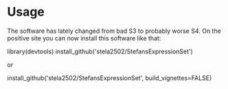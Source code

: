 # Usage

The software has lately changed from bad S3 to probably worse S4.
On the positive site you can now install this software like that:

library(devtools)
install_github('stela2502/StefansExpressionSet')

or

install_github('stela2502/StefansExpressionSet', build_vignettes=FALSE)